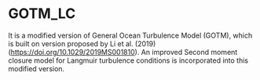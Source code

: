 # GOTM_LC

It is a modified version of General Ocean Turbulence Model (GOTM), which is built on version proposed by Li et al. (2019)(https://doi.org/10.1029/2019MS001810).
An improved Second moment closure model for Langmuir turbulence conditions is incorporated into this modified version.
